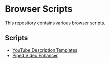 # Browser Scripts

This repository contains various browser scripts.

## Scripts

- [YouTube Description Templates](https://github.com/danielytuk/browser-scripts/tree/main/youtube-upload-templates)
- [Piped Video Enhancer](https://github.com/danielytuk/browser-scripts/tree/main/piped-video-enhancer)

